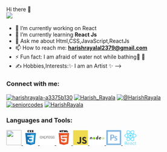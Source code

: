 Hi there 👋
<br/><img src="https://readme-typing-svg.herokuapp.com?font=Architects+Daughter&amp;color=FF7722&amp;size=30&amp;lines=Hey!+I'm+Harish+Rayala!;" style="max-width: 100%;">
<br/>

- 🔭 I’m currently working on React
- 🌱 I’m currently learning **React Js**
- 💬 Ask me about Html,CSS,JavaScript,ReactJs
- 📫 How to reach me: **harishrayalal2379@gmail.com**
- ⚡ Fun fact: I am afraid of water not while bathing🤪 🥶
- ✍️ Hobbies,Interests:✨ I am an Artist ✨
-->


<h3 align="left">Connect with me:</h3>
<p align="left">
<a href="https://www.linkedin.com/in/harish-rayala/" target="blank"><img align="center" src="https://raw.githubusercontent.com/rahuldkjain/github-profile-readme-generator/master/src/images/icons/Social/linked-in-alt.svg" alt="harishrayala-a3375b130" height="30" width="40" /></a>
<a href="https://www.instagram.com/i_m_rayalaharish/" target="blank"><img align="center" src="https://raw.githubusercontent.com/rahuldkjain/github-profile-readme-generator/master/src/images/icons/Social/instagram.svg" alt="Harish_Rayala" height="30" width="40" /></a>
<a href="https://medium.com/@harishrayala2379" target="blank"><img align="center" src="https://raw.githubusercontent.com/rahuldkjain/github-profile-readme-generator/master/src/images/icons/Social/medium.svg" alt="@HarishRayala" height="30" width="40" /></a>
<a href="https://www.youtube.com/channel/UC1_XiMsi5RzVp2GsBsrniDQ" target="blank"><img align="center" src="https://raw.githubusercontent.com/rahuldkjain/github-profile-readme-generator/master/src/images/icons/Social/youtube.svg" alt="seniorcodes" height="30" width="40" /></a>
<a href="https://twitter.com/i_amHarish" target="blank"><img align="center" src="https://play-lh.googleusercontent.com/wIf3HtczQDjHzHuu7vezhqNs0zXAG85F7VmP7nhsTxO3OHegrVXlqIh_DWBYi86FTIGk" alt="HarishRayala" height="30" width="40" /></a>
</p>

<h3 align="left">Languages and Tools:</h3>
<p align="left"> <a href="https://chakra-ui.com/" target="_blank" rel="noreferrer"> <img src="https://pbs.twimg.com/profile_images/1244925541448286208/rzylUjaf_400x400.jpg" width="40" height="40"/> </a> <a href="https://www.w3schools.com/css/" target="_blank" rel="noreferrer"> <img src="https://raw.githubusercontent.com/devicons/devicon/master/icons/css3/css3-original-wordmark.svg" alt="css3" width="40" height="40"/> </a> <a href="https://expressjs.com" target="_blank" rel="noreferrer"> <img src="https://raw.githubusercontent.com/devicons/devicon/master/icons/express/express-original-wordmark.svg" alt="express" width="40" height="40"/> </a> <a href="https://www.w3.org/html/" target="_blank" rel="noreferrer"> <img src="https://raw.githubusercontent.com/devicons/devicon/master/icons/html5/html5-original-wordmark.svg" alt="html5" width="40" height="40"/> </a> <a href="https://developer.mozilla.org/en-US/docs/Web/JavaScript" target="_blank" rel="noreferrer"> <img src="https://raw.githubusercontent.com/devicons/devicon/master/icons/javascript/javascript-original.svg" alt="javascript" width="40" height="40"/> </a> <a href="https://nodejs.org" target="_blank" rel="noreferrer"> <img src="https://raw.githubusercontent.com/devicons/devicon/master/icons/nodejs/nodejs-original-wordmark.svg" alt="nodejs" width="40" height="40"/> </a> <a href="https://www.photoshop.com/en" target="_blank" rel="noreferrer"> <img src="https://raw.githubusercontent.com/devicons/devicon/master/icons/photoshop/photoshop-line.svg" alt="photoshop" width="40" height="40"/> </a> <a href="https://reactjs.org/" target="_blank" rel="noreferrer"> <img src="https://raw.githubusercontent.com/devicons/devicon/master/icons/react/react-original-wordmark.svg" alt="react" width="40" height="40"/> </a> </p>
